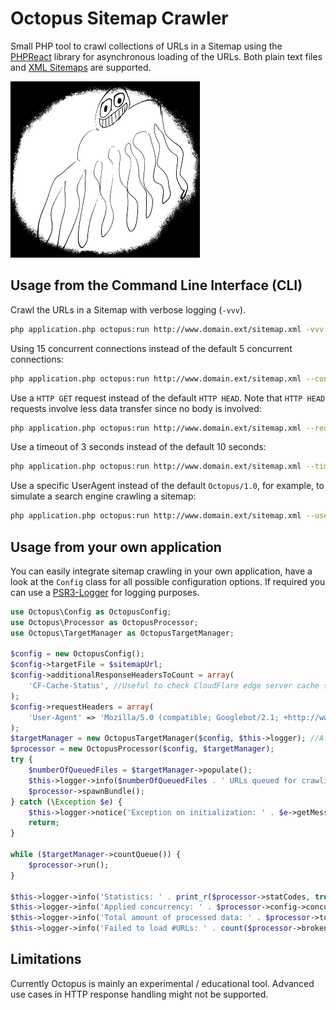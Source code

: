 # Octopus Sitemap Crawler
Small PHP tool to crawl collections of URLs in a Sitemap using the [PHPReact](https://github.com/reactphp/react) library for asynchronous loading of the URLs. Both plain text files and [XML Sitemaps](https://www.sitemaps.org/protocol.html) are supported.

![Logo](logo-medium.png)

## Usage from the Command Line Interface (CLI)

Crawl the URLs in a Sitemap with verbose logging (`-vvv`).

```bash
php application.php octopus:run http://www.domain.ext/sitemap.xml -vvv
```

Using 15 concurrent connections instead of the default 5 concurrent connections:

```bash
php application.php octopus:run http://www.domain.ext/sitemap.xml --concurrency 15 -vvv
```

Use a `HTTP GET` request instead of the default `HTTP HEAD`. Note that `HTTP HEAD` requests involve less data transfer since no body is involved:

```bash
php application.php octopus:run http://www.domain.ext/sitemap.xml --requestType GET -vvv
```

Use a timeout of 3 seconds instead of the default 10 seconds:

```bash
php application.php octopus:run http://www.domain.ext/sitemap.xml --timeout 3 -vvv
```

Use a specific UserAgent instead of the default `Octopus/1.0`, for example, to simulate a search engine crawling a sitemap:

```bash
php application.php octopus:run http://www.domain.ext/sitemap.xml --userAgent 'Mozilla/5.0 (compatible; Googlebot/2.1; +http://www.google.com/bot.html)' -vvv
```

## Usage from your own application
You can easily integrate sitemap crawling in your own application, have a look at the `Config` class for all possible configuration options. If required you can use a [PSR3-Logger](https://www.php-fig.org/psr/psr-3/) for logging purposes.

```php
use Octopus\Config as OctopusConfig;
use Octopus\Processor as OctopusProcessor;
use Octopus\TargetManager as OctopusTargetManager;

$config = new OctopusConfig();
$config->targetFile = $sitemapUrl;
$config->additionalResponseHeadersToCount = array(
    'CF-Cache-Status', //Useful to check CloudFlare edge server cache status
);
$config->requestHeaders = array(
    'User-Agent' => 'Mozilla/5.0 (compatible; Googlebot/2.1; +http://www.google.com/bot.html)', //Simulate Google's webcrawler
);
$targetManager = new OctopusTargetManager($config, $this->logger); //A PSR3 Logger can be injected if required
$processor = new OctopusProcessor($config, $targetManager);
try {
    $numberOfQueuedFiles = $targetManager->populate();
    $this->logger->info($numberOfQueuedFiles . ' URLs queued for crawling');
    $processor->spawnBundle();
} catch (\Exception $e) {
    $this->logger->notice('Exception on initialization: ' . $e->getMessage());
    return;
}

while ($targetManager->countQueue()) {
    $processor->run();
}

$this->logger->info('Statistics: ' . print_r($processor->statCodes, true));
$this->logger->info('Applied concurrency: ' . $processor->config->concurrency);
$this->logger->info('Total amount of processed data: ' . $processor->totalData);
$this->logger->info('Failed to load #URLs: ' . count($processor->brokenUrls));
```

## Limitations
Currently Octopus is mainly an experimental / educational tool. Advanced use cases in HTTP response handling might not be supported.


